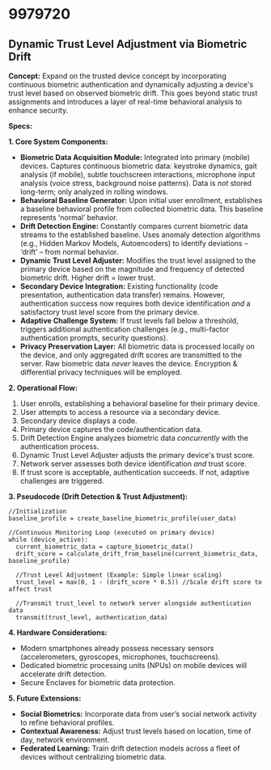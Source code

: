 # 9979720

## Dynamic Trust Level Adjustment via Biometric Drift

**Concept:** Expand on the trusted device concept by incorporating continuous biometric authentication and dynamically adjusting a device's trust level based on observed biometric drift. This goes beyond static trust assignments and introduces a layer of real-time behavioral analysis to enhance security.

**Specs:**

**1. Core System Components:**

*   **Biometric Data Acquisition Module:** Integrated into primary (mobile) devices. Captures continuous biometric data: keystroke dynamics, gait analysis (if mobile), subtle touchscreen interactions, microphone input analysis (voice stress, background noise patterns). Data is *not* stored long-term; only analyzed in rolling windows.
*   **Behavioral Baseline Generator:**  Upon initial user enrollment, establishes a baseline behavioral profile from collected biometric data. This baseline represents ‘normal’ behavior.
*   **Drift Detection Engine:** Constantly compares current biometric data streams to the established baseline. Uses anomaly detection algorithms (e.g., Hidden Markov Models, Autoencoders) to identify deviations – ‘drift’ – from normal behavior.
*   **Dynamic Trust Level Adjuster:** Modifies the trust level assigned to the primary device based on the magnitude and frequency of detected biometric drift.  Higher drift = lower trust.
*   **Secondary Device Integration:**  Existing functionality (code presentation, authentication data transfer) remains. However, authentication success now requires both device identification *and* a satisfactory trust level score from the primary device.
*   **Adaptive Challenge System:** If trust levels fall below a threshold, triggers additional authentication challenges (e.g., multi-factor authentication prompts, security questions).
*   **Privacy Preservation Layer:** All biometric data is processed locally on the device, and only aggregated drift scores are transmitted to the server. Raw biometric data *never* leaves the device. Encryption & differential privacy techniques will be employed.

**2. Operational Flow:**

1.  User enrolls, establishing a behavioral baseline for their primary device.
2.  User attempts to access a resource via a secondary device.
3.  Secondary device displays a code.
4.  Primary device captures the code/authentication data.
5.  Drift Detection Engine analyzes biometric data *concurrently* with the authentication process.
6.  Dynamic Trust Level Adjuster adjusts the primary device's trust score.
7.  Network server assesses both device identification *and* trust score.
8.  If trust score is acceptable, authentication succeeds. If not, adaptive challenges are triggered.

**3. Pseudocode (Drift Detection & Trust Adjustment):**

```pseudocode
//Initialization
baseline_profile = create_baseline_biometric_profile(user_data)

//Continuous Monitoring Loop (executed on primary device)
while (device_active):
  current_biometric_data = capture_biometric_data()
  drift_score = calculate_drift_from_baseline(current_biometric_data, baseline_profile)

  //Trust Level Adjustment (Example: Simple linear scaling)
  trust_level = max(0, 1 - (drift_score * 0.5)) //Scale drift score to affect trust
  
  //Transmit trust_level to network server alongside authentication data
  transmit(trust_level, authentication_data)
```

**4. Hardware Considerations:**

*   Modern smartphones already possess necessary sensors (accelerometers, gyroscopes, microphones, touchscreens).
*   Dedicated biometric processing units (NPUs) on mobile devices will accelerate drift detection.
*   Secure Enclaves for biometric data protection.

**5. Future Extensions:**

*   **Social Biometrics:** Incorporate data from user’s social network activity to refine behavioral profiles.
*   **Contextual Awareness:** Adjust trust levels based on location, time of day, network environment.
*   **Federated Learning:** Train drift detection models across a fleet of devices without centralizing biometric data.